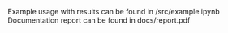 Example usage with results can be found in /src/example.ipynb
Documentation report can be found in docs/report.pdf
